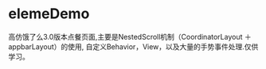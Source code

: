 # elemeDemo
高仿饿了么3.0版本点餐页面,主要是NestedScroll机制（CoordinatorLayout ＋ appbarLayout）的使用, 自定义Behavior，View，以及大量的手势事件处理.仅供学习。

